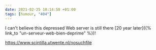 ```yaml
---
date: 2021-02-25 10:14:58 +01:00
tags: [humour, "404"]
---
```


I can't believe this depressed Web server is still there [20 year later]({% link_to "un-serveur-web-bien-deprime" %})!

https://www.scintilla.utwente.nl/nosuchfile
